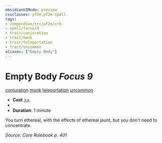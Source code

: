 ```yaml
---
obsidianUIMode: preview
cssclasses: pf2e,pf2e-spell
tags:
- compendium/src/pf2e/crb
- spell/focus/9
- trait/conjuration
- trait/monk
- trait/teleportation
- trait/uncommon
aliases: ["Empty Body"]
---
```

# Empty Body *Focus 9*   
[conjuration](rules/traits/conjuration.md "Conjuration School Trait")  [monk](rules/traits/monk.md "Monk Class Trait")  [teleportation](rules/traits/teleportation.md "Teleportation Effect Trait")  [uncommon](rules/traits/uncommon.md "Uncommon Rarity Trait")  

- **Cast** [>>](rules/core-rulebook/chapter-9-playing-the-game.md#Actions "Two-Action") 
- 
- **Duration**: 1 minute

You turn ethereal, with the effects of ethereal jaunt, but you don't need to concentrate.

*Source: Core Rulebook p. 401*
